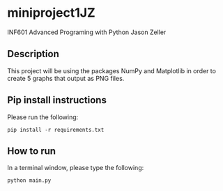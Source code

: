 # miniproject1JZ

INF601 Advanced Programing with Python 
Jason Zeller



## Description
This project will be using the packages NumPy and Matplotlib in order to create 5 graphs that output as PNG files.

## Pip install instructions

Please run the following:
```
pip install -r requirements.txt
```

## How to run
In a terminal window, please type the following:
```
python main.py
```